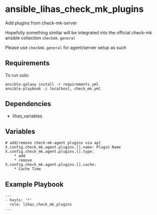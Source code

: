 # ansible_lihas_check_mk_plugins
Add plugins from check-mk-server

Hopefully something similar will be integrated into the official check-mk ansible collection `checkmk.general`

Please use `checkmk.general` for agent/server setup as such

## Requirements

To run solo:
```
ansible-galaxy install -r requirements.yml
ansible-playbook -i localhost, check_mk.yml
```

## Dependencies

* lihas_variables

## Variables
```
# add/remove check-mk-agent plugins via apt
X.config.check_mk.agent.plugins.[].name: Plugin Name
X.config.check_mk.agent.plugins.[].type:
    * add
    * remove
X.config.check_mk.agent.plugins.[].cache:
    * Cache Time

```

## Example Playbook

```
---
- hosts: '*'
  role: lihas_check_mk_plugins
...
```
